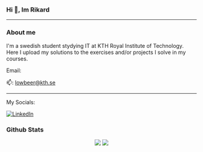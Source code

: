 ### Hi 👋, Im Rikard

<!--
**LowbeerR/LowbeerR** is a ✨ _special_ ✨ repository because its `README.md` (this file) appears on your GitHub profile.

Here are some ideas to get you started:

- 🔭 I’m currently working on ...
- 🌱 I’m currently learning ...
- 👯 I’m looking to collaborate on ...
- 🤔 I’m looking for help with ...
- 💬 Ask me about ...
- 📫 How to reach me: ...
- 😄 Pronouns: ...
- ⚡ Fun fact: ...
-->
<hr>

### About me
I'm a swedish student stydying IT at KTH Royal Institute of Technology. Here I upload my solutions to the exercises and/or projects I solve in my courses.


Email:

📫: lowbeer@kth.se<hr>

My Socials:

<a href="https://www.linkedin.com/in/rikard-löwbeer/"><img src="https://img.shields.io/badge/Linkedin-0077b5?style=flat&logo=linkedin" alt="LinkedIn" /></a>


### Github Stats

<p align="center" width="100%">
<img src="http://github-readme-streak-stats.herokuapp.com?user=LowbeerR&theme=dark&date_format=j%20M%5B%20Y%5D&background=0D1117&sideLabels=ADBAC7&currStreakLabel=FF6600&border=30363D&stroke=0D1117&ring=FF6600&fire=FF6600&dates=ADBAC7&currStreakNum=ADBAC7&sideNums=ADBAC7"></a>
<img src="https://github-readme-stats.vercel.app/api/top-langs/?username=LowbeerR&theme=dark&hide_border=false&include_all_commits=true&count_private=false&layout=compact" />
</p>
